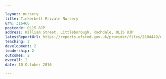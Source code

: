 ```yaml
---

layout: nursery
title: Tinkerbell Private Nursery
urn: 316466
postcode: OL15 8JP
address: William Street, Littleborough, Rochdale, OL15 8JP
latestReportUrl: https://reports.ofsted.gov.uk/provider/files/2604449/urn/316466.pdf
teaching: 2
development: 2
leadership: 2
outcomes: 2
overall: 2
date: 10 October 2016

---
```

